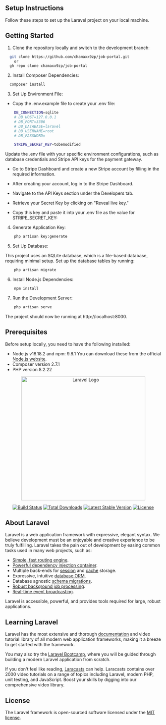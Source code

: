 
## Setup Instructions
Follow these steps to set up the Laravel project on your local machine.

## Getting Started

1. Clone the repository locally and switch to the development branch:

```bash
  git clone https://github.com/chamaxx9zp/job-portal.git
    or
  gh repo clone chamaxx9zp/job-portal
```

2. Install Composer Dependencies:

```bash
  composer install
```

3. Set Up Environment File:

- Copy the .env.example file to create your .env file:

```bash
    DB_CONNECTION=sqlite
    # DB_HOST=127.0.0.1
    # DB_PORT=3306
    # DB_DATABASE=laravel
    # DB_USERNAME=root
    # DB_PASSWORD=

    STRIPE_SECRET_KEY=tobemodified
```
Update the .env file with your specific environment configurations, such as database credentials and Stripe API keys for the payment gateway.

- Go to Stripe Dashboard and create a new Stripe account by filling in the required information.

- After creating your account, log in to the Stripe Dashboard.

- Navigate to the API Keys section under the Developers tab.

- Retrieve your Secret Key by clicking on "Reveal live key."

- Copy this key and paste it into your .env file as the value for STRIPE_SECRET_KEY:

4. Generate Application Key:

```bash
    php artisan key:generate
```
5. Set Up Database:

This project uses an SQLite database, which is a file-based database, requiring minimal setup. Set up the database tables by running:

```bash
    php artisan migrate
```

6. Install Node.js Dependencies:

```bash
    npm install
```

7. Run the Development Server:
```bash
    php artisan serve
```
The project should now be running at http://localhost:8000. 


## Prerequisites

Before setup locally, you need to have the following installed:

- Node.js v18.18.2 and npm: 9.8.1 You can download these from the official [Node.js website](https://nodejs.org/).
- Composer version 2.7.1
- PHP version 8.2.22 



<p align="center"><a href="https://laravel.com" target="_blank"><img src="https://raw.githubusercontent.com/laravel/art/master/logo-lockup/5%20SVG/2%20CMYK/1%20Full%20Color/laravel-logolockup-cmyk-red.svg" width="400" alt="Laravel Logo"></a></p>

<p align="center">
<a href="https://github.com/laravel/framework/actions"><img src="https://github.com/laravel/framework/workflows/tests/badge.svg" alt="Build Status"></a>
<a href="https://packagist.org/packages/laravel/framework"><img src="https://img.shields.io/packagist/dt/laravel/framework" alt="Total Downloads"></a>
<a href="https://packagist.org/packages/laravel/framework"><img src="https://img.shields.io/packagist/v/laravel/framework" alt="Latest Stable Version"></a>
<a href="https://packagist.org/packages/laravel/framework"><img src="https://img.shields.io/packagist/l/laravel/framework" alt="License"></a>
</p>

## About Laravel

Laravel is a web application framework with expressive, elegant syntax. We believe development must be an enjoyable and creative experience to be truly fulfilling. Laravel takes the pain out of development by easing common tasks used in many web projects, such as:

- [Simple, fast routing engine](https://laravel.com/docs/routing).
- [Powerful dependency injection container](https://laravel.com/docs/container).
- Multiple back-ends for [session](https://laravel.com/docs/session) and [cache](https://laravel.com/docs/cache) storage.
- Expressive, intuitive [database ORM](https://laravel.com/docs/eloquent).
- Database agnostic [schema migrations](https://laravel.com/docs/migrations).
- [Robust background job processing](https://laravel.com/docs/queues).
- [Real-time event broadcasting](https://laravel.com/docs/broadcasting).

Laravel is accessible, powerful, and provides tools required for large, robust applications.

## Learning Laravel

Laravel has the most extensive and thorough [documentation](https://laravel.com/docs) and video tutorial library of all modern web application frameworks, making it a breeze to get started with the framework.

You may also try the [Laravel Bootcamp](https://bootcamp.laravel.com), where you will be guided through building a modern Laravel application from scratch.

If you don't feel like reading, [Laracasts](https://laracasts.com) can help. Laracasts contains over 2000 video tutorials on a range of topics including Laravel, modern PHP, unit testing, and JavaScript. Boost your skills by digging into our comprehensive video library.


## License

The Laravel framework is open-sourced software licensed under the [MIT license](https://opensource.org/licenses/MIT).
